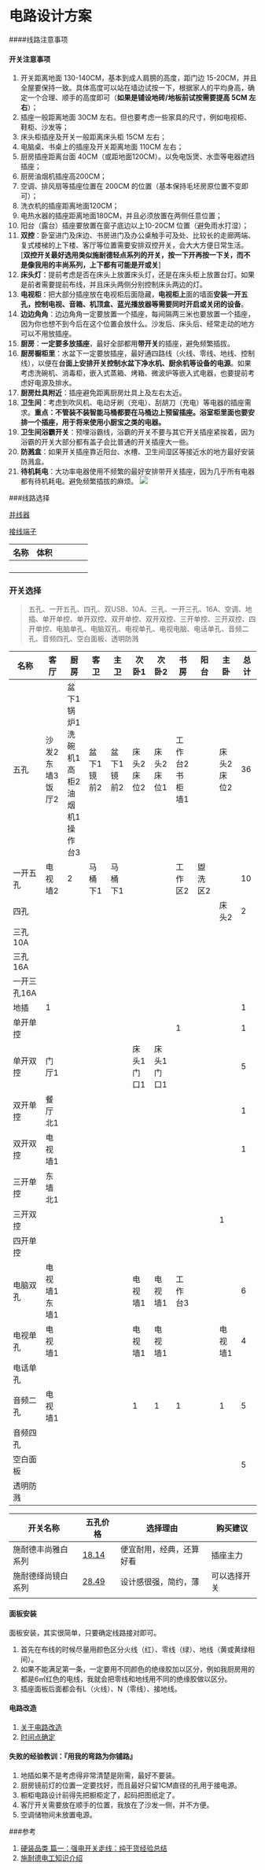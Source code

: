 # 电路设计方案

####线路注意事项

#### 开关注意事项

1. 开关距离地面 130-140CM，基本到成人肩膀的高度，距门边 15-20CM，并且全屋要保持一致。具体高度可以站在墙边试按一下，根据家人的平均身高，确定一个合理、顺手的高度即可（**如果是铺设地砖/地板前试按需要提高 5CM 左右**）；
2. 插座一般距离地面 30CM 左右。但也要考虑一些家具的尺寸，例如电视柜、鞋柜、沙发等；
3. 床头柜插座及开关一般距离床头柜 15CM 左右；
4. 电脑桌、书桌上的插座及开关距离地面 110CM 左右；
5. 厨房插座距离台面 40CM（或距地面120CM）。以免电饭煲、水壶等电器遮挡插座；
6. 厨房油烟机插座高200CM；
7. 空调、排风扇等插座位置在 200CM 的位置（基本保持毛坯房原位置不变即可）；
8. 洗衣机的插座距离地面120CM；
9. 电热水器的插座距离地面180CM，并且必须放置在两侧任意位置；
10. 阳台（露台）插座要放置在窗子底边以上10-20CM 位置（避免雨水打湿）；
11. **双控**：卧室进门及床边、书房进门及办公桌触手可及处、比较长的走廊两端、复式楼梯的上下楼、客厅等位置需要安排双控开关，会大大方便日常生活。[**双控开关最好选用类似施耐德轻点系列的开关，按一下开再按一下关，而不是像我用的丰尚系列，上下都有可能是开或关**]
12. **床头灯**：提前考虑是否在床头上放置床头灯，还是在床头柜上放置台灯。如果是前者需要提前布线，并且床头两侧分别控制床头两边的灯。
13. **电视柜**：把大部分插座放在电视柜后面隐藏，**电视柜上**面的墙面**安装一开五孔，控制电视、音箱、机顶盒、蓝光播放器等需要同时开启或关闭的设备**。
14. **边边角角**：边边角角一定要放置一个插座，每间隔两三米也要放置一个插座，因为你也想不到今后在这个位置会放什么。沙发后、床头后、经常走动的地方可以不用放插座。
15. **厨房**：**一定要多放插座**，最好全部都用**带开关**的插座，避免频繁插拔。
16. **厨房橱柜里**：水盆下一定要放插座，最好通四路线（火线、零线、地线、控制线），以便在**台面上安排开关控制水盆下净水机、厨余机等设备的电源**。如果考虑洗碗机、消毒柜，嵌入式蒸箱、烤箱、微波炉等嵌入式电器，也要提前考虑好电源及排水。
17. **厨房灶具附近**：插座避免距离厨房灶具上及左右太近。
18. **卫生间**：考虑到吹风机、电动牙刷（充电）、刮胡刀（充电）等电器的插座需求。**重点：不管装不装智能马桶都要在马桶边上预留插座。浴室柜里面也要安排一个插座，用于将来使用小厨宝之类的电器。**
19. **卫生间浴霸开关**：预埋浴霸线，浴霸的开关不要与其它开关插座紧挨着，因为浴霸的开关大部分都有盖子会比普通的开关插座大一些。
20. **防溅盒**：如果开关插座靠近阳台、水槽、卫生间湿区等接近水的地方最好安装防溅盒。
21. **待机耗电**：大功率电器使用不频繁的最好安排带开关插座，因为几乎所有电器都有待机耗电。避免频繁插拔的麻烦。
    ![](https://am.zdmimg.com/201802/09/5a7d59469773f4596.jpg_f1050.jpg)

###线路选择

[并线器](https://detail.tmall.com/item.htm?spm=a220m.1000858.1000725.21.4fb039f2iCZ01E&id=544326101957&user_id=1719216526&cat_id=2&is_b=1&rn=9141b254bf0d83e533df7b78e70fd45e)

[接线端子](https://detail.tmall.com/item.htm?spm=a220m.1000858.1000725.11.4fb039f2iCZ01E&id=572086355828&user_id=3164926117&cat_id=2&is_b=1&rn=9141b254bf0d83e533df7b78e70fd45e)

| 名称 | 体积 |      |      |      |      |
| ---- | ---- | ---- | ---- | ---- | ---- |
|      |      |      |      |      |      |
|      |      |      |      |      |      |
|      |      |      |      |      |      |
|      |      |      |      |      |      |



### 开关选择

> 五孔、一开五孔、四孔、双USB、10A、三孔、一开三孔、16A、空调、地插、单开单控、单开双控、双开单控、双开双控、三开单控、三开双控、四开单控、电脑单孔、电脑双孔、电视单孔、电视电脑、电话单孔、音频二孔、音频四孔、空白面板、透明防溅

 

| 名称        | 客厅 | 厨房 | 客卫 | 主卫 | 次卧1 | 次卧2 | 书房 | 阳台  | 主卧 | 总计  |
| ---------- | ---- | --- | --- | ---- | ---- | ---- | ---- | ---- | ---- | ---- |
| 五孔        |沙发2<br>东墙3<br>饭厅2|盆下1<br>锅炉1<br>洗碗机1<br>高柜2<br>油烟机1<br>操作台3|盆下1<br>镜前2|盆下1<br>镜前2|床头2<br>床位2|床头2<br>床位1|工作台2<br>书柜墙1||床头2<br>床位2|36|
| 一开五孔     |电视墙2|2|   马桶下1  |   马桶下1   |      |      |工作区2|盥洗区2|  |  10  |
| 四孔        |      |     |     |      |      |      |      |      | 床头2 | 2 |
| 三孔10A     |      |     |     |      |      |      |      |      |      |
| 三孔16A     |      |     |     |      |      |      |      |      |      |
| 一开三孔16A  |      |     |     |      |      |      |      |      |      |
| 地插        |   1  |     |     |      |      |      |      |      |      | 1 |
| 单开单控    |      |     |     |      |      |      |   1  |      |      | 1 |
| 单开双控    |  门厅1  |     |     |      |  床头1<br>门口1 |  床头1<br>门口1   |      |      |      | 5 |
| 双开单控    |  餐厅北1 |    |     |      |      |      |      |      |      | 1 |
| 双开双控    |  电视墙1  |     |     |      |      |      |      |      |      | 1 |
| 三开单控    |  东墙北1   |     |     |      |      |      |      |      |      |
| 三开双控    |      |     |     |      |      |      |      |      |  1   |
| 四开单控    |      |     |     |      |      |      |      |      |      |
| 电脑双孔    | 电视墙1<br>东墙1 |     |     |      | 电视墙1 | 电视墙1 |   工作台3  |      |      | 6 |
| 电视单孔    | 电视墙1 |     |     |      | 电视墙1 | 电视墙1 |      |      | 电视墙1 | 4 |
| 电话单孔    |      |     |     |      |      |      |      |      |      |
| 音频二孔    | 电视墙1 |     |     |      |   1  |  1   |  1  |      |   1  | 5 |
| 音频四孔    |      |     |     |      |      |      |      |      |      |
| 空白面板    |      |     |     |      |      |      |      |      |      | 5
| 透明防溅    |      |     |     |      |      |      |      |      |      |



| 开关名称           | 五孔价格           | 选择理由                 | 购买建议 |
| ------------------ | --------------- | ------------------------ |----|
| 施耐德丰尚雅白系列 | [18.14](https://detail.tmall.com/item.htm?spm=a1z10.4-b-s.w5003-16923656268.21.21f56a66OlXx9z&id=565254846304&rn=31267cd8ccda03e98c8385e1f2309108&abbucket=1&skuId=3576976172973&scene=taobao_shop) | 便宜耐用，经典，还算好看 | 插座主力 |
| 施耐德绎尚镜白系列 | [28.49](https://detail.tmall.com/item.htm?spm=a1z10.4-b-s.w5003-15059886016.21.35843512hhZZTP&id=565304299312&scene=taobao_shop&skuId=3742644866336) | 设计感很强，简约，薄  | 可以选择开关 |
|         |              |                          |

 

#### 面板安装

面板安装，其实很简单，只要确定线路接对即可。

1. 首先在布线的时候尽量用颜色区分火线（红）、零线（绿）、地线（黄或黄绿相间）。
2. 如果不能满足第一条，一定要用不同颜色的绝缘胶加以区分，例如我厨房用的都是6㎡红色的电线，我就会把零线和地线用不同的绝缘胶做以区分。
3. 插座面板后面都会有L（火线）、N（零线）、接地线。

#### 电路改造

1. [关于电路改造](https://mp.weixin.qq.com/s/g8R3AN0EI5BOdTYhayjNLA)
2. [时间点确定](https://mp.weixin.qq.com/s/FVihF-6XVBTHydk-5fdeDA)

#### 失败的经验教训：『用我的弯路为你铺路』

1. 地插如果不是考虑得非常清楚是刚需，最好不要装。
2. 厨房镜前灯的位置一定要找好，而且最好只留1CM直径的孔用于接电源。
3. 橱柜电路设计前得先把橱柜定了，起码把图纸定了。
4. 客厅开关需要放在顺手的位置，我放在了沙发一侧，并不方便。
5. 空调储物间未放置电源。

###参考

1. [硬装品类 篇一：强电开关走线：纯干货经验总结](https://post.smzdm.com/p/660271/?send_by=9434655885)
2. [施耐德电工知识介绍](https://schneiderelectric.tmall.com/p/rd672056.htm?spm=a220o.1000855.w5001-17285251683.8.2af85057NOot2L&scene=taobao_shop)

